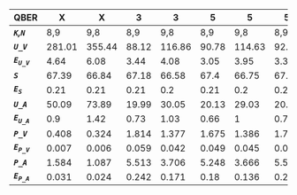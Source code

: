 ﻿| **QBER**                  | **X**  | **X**  | **3** | **3**  | **5** | **5**  | **5** | **5**  |
|---------------------------|--------|--------|-------|--------|-------|--------|-------|--------|
| ***`K`,`N`***             | 8,9    | 9,8    | 8,9   | 9,8    | 8,9   | 9,8    | 8,9   | 9,8    |
| ***`U_V`***               | 281.01 | 355.44 | 88.12 | 116.86 | 90.78 | 114.63 | 92.01 | 117.08 |
| ***`E`<sub>`U_V`</sub>*** | 4.64   | 6.08   | 3.44  | 4.08   | 3.05  | 3.95   | 3.34  | 4.3    |
| ***`S`***                 | 67.39  | 66.84  | 67.18 | 66.58  | 67.4  | 66.75  | 67.5  | 66.65  |
| ***`E`<sub>`S`</sub>***   | 0.21   | 0.21   | 0.21  | 0.2    | 0.21  | 0.2    | 0.2   | 0.21   |
| ***`U_A`***               | 50.09  | 73.89  | 19.99 | 30.05  | 20.13 | 29.03  | 20.82 | 29.1   |
| ***`E`<sub>`U_A`</sub>*** | 0.9    | 1.42   | 0.73  | 1.03   | 0.66  | 1      | 0.73  | 1.06   |
| ***`P_V`***               | 0.408  | 0.324  | 1.814 | 1.377  | 1.675 | 1.386  | 1.77  | 1.372  |
| ***`E`<sub>`P_V`</sub>*** | 0.007  | 0.006  | 0.059 | 0.042  | 0.049 | 0.045  | 0.06  | 0.041  |
| ***`P_A`***               | 1.584  | 1.087  | 5.513 | 3.706  | 5.248 | 3.666  | 5.505 | 3.739  |
| ***`E`<sub>`P_A`</sub>*** | 0.031  | 0.024  | 0.242 | 0.171  | 0.18  | 0.136  | 0.236 | 0.13   |
